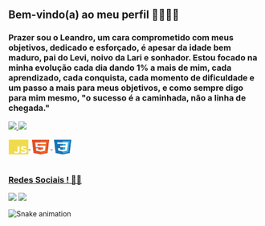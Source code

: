 ## Bem-vindo(a) ao meu perfil 🐱‍👤🐱‍👤

### Prazer sou o Leandro, um cara comprometido com meus objetivos, dedicado e esforçado, é apesar da idade bem maduro, pai do Levi, noivo da Lari e sonhador. Estou focado na minha evolução cada dia dando 1% a mais de mim, cada aprendizado, cada conquista, cada momento de dificuldade e um passo a mais para meus objetivos, e como sempre digo para mim mesmo, "o sucesso é a caminhada, não a linha de chegada." 

 <div>
   <a href="https://github.com/Leandro-Geraldo">
   <img height="180em" src="https://github-readme-stats.vercel.app/api?username=Leandro-Geraldo&show_icons=true&theme=tokyonight&include_all_commits=true&count_private=true"/>
   <img height="180em" src="https://github-readme-stats.vercel.app/api/top-langs/?username=Leandro-Geraldo&layout=compact&langs_count=6&theme=tokyonight"/>

</div>
<div style="display: inline_block"><br>
  <img align="center" alt="Js" height="30" width="40" src="https://raw.githubusercontent.com/devicons/devicon/master/icons/javascript/javascript-plain.svg">
  <img align="center" alt="HTML" height="30" width="40" src="https://raw.githubusercontent.com/devicons/devicon/master/icons/html5/html5-original.svg">
  <img align="center" alt="CSS" height="30" width="40" src="https://raw.githubusercontent.com/devicons/devicon/master/icons/css3/css3-original.svg">
</div>
 
 <br>
 
  ### Redes Sociais ! 🐱‍👤
 
<div> 
  <a href="https://instagram.com/lelebkg" target="_blank"><img src="https://img.shields.io/badge/-Instagram-%23E4405F?style=for-the-badge&logo=instagram&logoColor=white" target="_blank"></a> 
  <a href="https://www.linkedin.com/in/leandro-santos97" target="_blank"><img src="https://img.shields.io/badge/-LinkedIn-%230077B5?style=for-the-badge&logo=linkedin&logoColor=white" target="_blank"></a> 
 
  ![Snake animation](https://github.com/Leandro-Geraldo/Leandro-Geraldo/blob/output/github-contribution-grid-snake.svg)

</div>
